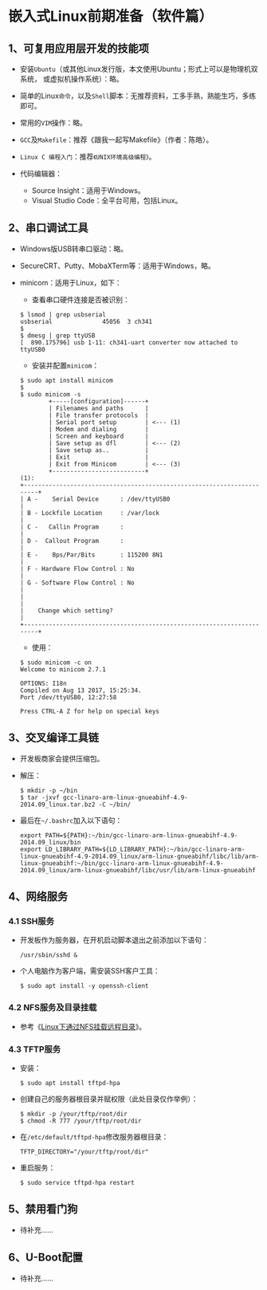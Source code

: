 <meta http-equiv="Content-Type" content="text/html; charset=utf-8">

# 嵌入式Linux前期准备（软件篇）

## 1、可复用应用层开发的技能项

* 安装`Ubuntu`（或其他Linux发行版，本文使用Ubuntu；形式上可以是物理机双系统，
或虚拟机操作系统）：略。

* 简单的Linux`命令`，以及`Shell`脚本：无推荐资料，工多手熟，熟能生巧，多练即可。

* 常用的`VIM`操作：略。

* `GCC`及`Makefile`：推荐《跟我一起写Makefile》（作者：陈皓）。

* `Linux C 编程入门`：推荐`《UNIX环境高级编程》`。

* 代码编辑器：
    * Source Insight：适用于Windows。
    * Visual Studio Code：全平台可用，包括Linux。

## 2、串口调试工具

* Windows版USB转串口驱动：略。

* SecureCRT、Putty、MobaXTerm等：适用于Windows，略。

* minicom：适用于Linux，如下：

    * 查看串口硬件连接是否被识别：

    ````
    $ lsmod | grep usbserial
    usbserial              45056  3 ch341
    $
    $ dmesg | grep ttyUSB
    [  890.175796] usb 1-11: ch341-uart converter now attached to ttyUSB0
    ````

    * 安装并配置`minicom`：

    ````
    $ sudo apt install minicom
    $
    $ sudo minicom -s
            +-----[configuration]------+
            | Filenames and paths      |
            | File transfer protocols  |
            | Serial port setup        | <--- (1)
            | Modem and dialing        |
            | Screen and keyboard      |
            | Save setup as dfl        | <--- (2)
            | Save setup as..          |
            | Exit                     |
            | Exit from Minicom        | <--- (3)
            +--------------------------+
    (1):
    +-----------------------------------------------------------------------+
    | A -    Serial Device      : /dev/ttyUSB0                              |
    | B - Lockfile Location     : /var/lock                                 |
    | C -   Callin Program      :                                           |
    | D -  Callout Program      :                                           |
    | E -    Bps/Par/Bits       : 115200 8N1                                |
    | F - Hardware Flow Control : No                                        |
    | G - Software Flow Control : No                                        |
    |                                                                       |
    |    Change which setting?                                              |
    +-----------------------------------------------------------------------+
    ````

    * 使用：

    ````
    $ sudo minicom -c on
    Welcome to minicom 2.7.1

    OPTIONS: I18n
    Compiled on Aug 13 2017, 15:25:34.
    Port /dev/ttyUSB0, 12:27:58

    Press CTRL-A Z for help on special keys
    ````

## 3、交叉编译工具链

* 开发板商家会提供压缩包。

* 解压：
    ````
    $ mkdir -p ~/bin
    $ tar -jxvf gcc-linaro-arm-linux-gnueabihf-4.9-2014.09_linux.tar.bz2 -C ~/bin/
    ````

* 最后在`~/.bashrc`加入以下语句：
    ````
    export PATH=${PATH}:~/bin/gcc-linaro-arm-linux-gnueabihf-4.9-2014.09_linux/bin
    export LD_LIBRARY_PATH=${LD_LIBRARY_PATH}:~/bin/gcc-linaro-arm-linux-gnueabihf-4.9-2014.09_linux/arm-linux-gnueabihf/libc/lib/arm-linux-gnueabihf:~/bin/gcc-linaro-arm-linux-gnueabihf-4.9-2014.09_linux/arm-linux-gnueabihf/libc/usr/lib/arm-linux-gnueabihf
    ````

## 4、网络服务

### 4.1 SSH服务

* 开发板作为服务器，在开机启动脚本退出之前添加以下语句：
    ````
    /usr/sbin/sshd &
    ````

* 个人电脑作为客户端，需安装SSH客户工具：
    ````
    $ sudo apt install -y openssh-client
    ````

### 4.2 NFS服务及目录挂载

* 参考《[Linux下通过NFS挂载远程目录](Linux下通过NFS挂载远程目录.md)》。

### 4.3 TFTP服务

* 安装：
    ````
    $ sudo apt install tftpd-hpa
    ````

* 创建自己的服务器根目录并赋权限（此处目录仅作举例）：
    ````
    $ mkdir -p /your/tftp/root/dir
    $ chmod -R 777 /your/tftp/root/dir
    ````

* 在`/etc/default/tftpd-hpa`修改服务器根目录：
    ````
    TFTP_DIRECTORY="/your/tftp/root/dir"
    ````

* 重启服务：
    ````
    $ sudo service tftpd-hpa restart
    ````

## 5、禁用看门狗

* 待补充……

## 6、U-Boot配置

* 待补充……

